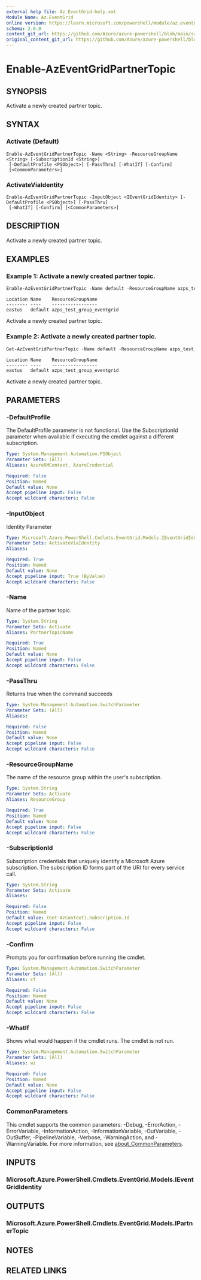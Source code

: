 ```yaml
---
external help file: Az.EventGrid-help.xml
Module Name: Az.EventGrid
online version: https://learn.microsoft.com/powershell/module/az.eventgrid/enable-azeventgridpartnertopic
schema: 2.0.0
content_git_url: https://github.com/Azure/azure-powershell/blob/main/src/EventGrid/EventGrid/help/Enable-AzEventGridPartnerTopic.md
original_content_git_url: https://github.com/Azure/azure-powershell/blob/main/src/EventGrid/EventGrid/help/Enable-AzEventGridPartnerTopic.md
---
```


# Enable-AzEventGridPartnerTopic

## SYNOPSIS
Activate a newly created partner topic.

## SYNTAX

### Activate (Default)
```
Enable-AzEventGridPartnerTopic -Name <String> -ResourceGroupName <String> [-SubscriptionId <String>]
 [-DefaultProfile <PSObject>] [-PassThru] [-WhatIf] [-Confirm]
 [<CommonParameters>]
```

### ActivateViaIdentity
```
Enable-AzEventGridPartnerTopic -InputObject <IEventGridIdentity> [-DefaultProfile <PSObject>] [-PassThru]
 [-WhatIf] [-Confirm] [<CommonParameters>]
```

## DESCRIPTION
Activate a newly created partner topic.

## EXAMPLES

### Example 1: Activate a newly created partner topic.
```powershell
Enable-AzEventGridPartnerTopic -Name default -ResourceGroupName azps_test_group_eventgrid
```

```output
Location Name    ResourceGroupName
-------- ----    -----------------
eastus   default azps_test_group_eventgrid
```

Activate a newly created partner topic.

### Example 2: Activate a newly created partner topic.
```powershell
Get-AzEventGridPartnerTopic -Name default -ResourceGroupName azps_test_group_eventgrid | Enable-AzEventGridPartnerTopic
```

```output
Location Name    ResourceGroupName
-------- ----    -----------------
eastus   default azps_test_group_eventgrid
```

Activate a newly created partner topic.

## PARAMETERS

### -DefaultProfile
The DefaultProfile parameter is not functional.
Use the SubscriptionId parameter when available if executing the cmdlet against a different subscription.

```yaml
Type: System.Management.Automation.PSObject
Parameter Sets: (All)
Aliases: AzureRMContext, AzureCredential

Required: False
Position: Named
Default value: None
Accept pipeline input: False
Accept wildcard characters: False
```

### -InputObject
Identity Parameter

```yaml
Type: Microsoft.Azure.PowerShell.Cmdlets.EventGrid.Models.IEventGridIdentity
Parameter Sets: ActivateViaIdentity
Aliases:

Required: True
Position: Named
Default value: None
Accept pipeline input: True (ByValue)
Accept wildcard characters: False
```

### -Name
Name of the partner topic.

```yaml
Type: System.String
Parameter Sets: Activate
Aliases: PartnerTopicName

Required: True
Position: Named
Default value: None
Accept pipeline input: False
Accept wildcard characters: False
```

### -PassThru
Returns true when the command succeeds

```yaml
Type: System.Management.Automation.SwitchParameter
Parameter Sets: (All)
Aliases:

Required: False
Position: Named
Default value: None
Accept pipeline input: False
Accept wildcard characters: False
```

### -ResourceGroupName
The name of the resource group within the user's subscription.

```yaml
Type: System.String
Parameter Sets: Activate
Aliases: ResourceGroup

Required: True
Position: Named
Default value: None
Accept pipeline input: False
Accept wildcard characters: False
```

### -SubscriptionId
Subscription credentials that uniquely identify a Microsoft Azure subscription.
The subscription ID forms part of the URI for every service call.

```yaml
Type: System.String
Parameter Sets: Activate
Aliases:

Required: False
Position: Named
Default value: (Get-AzContext).Subscription.Id
Accept pipeline input: False
Accept wildcard characters: False
```

### -Confirm
Prompts you for confirmation before running the cmdlet.

```yaml
Type: System.Management.Automation.SwitchParameter
Parameter Sets: (All)
Aliases: cf

Required: False
Position: Named
Default value: None
Accept pipeline input: False
Accept wildcard characters: False
```

### -WhatIf
Shows what would happen if the cmdlet runs.
The cmdlet is not run.

```yaml
Type: System.Management.Automation.SwitchParameter
Parameter Sets: (All)
Aliases: wi

Required: False
Position: Named
Default value: None
Accept pipeline input: False
Accept wildcard characters: False
```

### CommonParameters
This cmdlet supports the common parameters: -Debug, -ErrorAction, -ErrorVariable, -InformationAction, -InformationVariable, -OutVariable, -OutBuffer, -PipelineVariable, -Verbose, -WarningAction, and -WarningVariable. For more information, see [about_CommonParameters](http://go.microsoft.com/fwlink/?LinkID=113216).

## INPUTS

### Microsoft.Azure.PowerShell.Cmdlets.EventGrid.Models.IEventGridIdentity

## OUTPUTS

### Microsoft.Azure.PowerShell.Cmdlets.EventGrid.Models.IPartnerTopic

## NOTES

## RELATED LINKS
